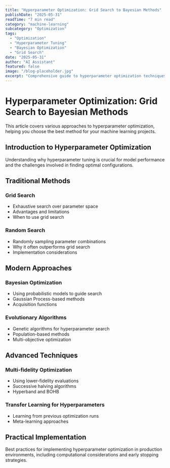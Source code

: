 ```yaml
---
title: "Hyperparameter Optimization: Grid Search to Bayesian Methods"
publishDate: "2025-05-31"
readTime: "7 min read"
category: "machine-learning"
subcategory: "Optimization"
tags:
  - "Optimization"
  - "Hyperparameter Tuning"
  - "Bayesian Optimization"
  - "Grid Search"
date: "2025-05-31"
author: "AI Assistant"
featured: false
image: "/blog-placeholder.jpg"
excerpt: "Comprehensive guide to hyperparameter optimization techniques, from traditional grid search to modern Bayesian methods."
---
```


# Hyperparameter Optimization: Grid Search to Bayesian Methods

This article covers various approaches to hyperparameter optimization, helping you choose the best method for your machine learning projects.

## Introduction to Hyperparameter Optimization

Understanding why hyperparameter tuning is crucial for model performance and the challenges involved in finding optimal configurations.

## Traditional Methods

### Grid Search

- Exhaustive search over parameter space
- Advantages and limitations
- When to use grid search

### Random Search

- Randomly sampling parameter combinations
- Why it often outperforms grid search
- Implementation considerations

## Modern Approaches

### Bayesian Optimization

- Using probabilistic models to guide search
- Gaussian Process-based methods
- Acquisition functions

### Evolutionary Algorithms

- Genetic algorithms for hyperparameter search
- Population-based methods
- Multi-objective optimization

## Advanced Techniques

### Multi-fidelity Optimization

- Using lower-fidelity evaluations
- Successive halving algorithms
- Hyperband and BOHB

### Transfer Learning for Hyperparameters

- Learning from previous optimization runs
- Meta-learning approaches

## Practical Implementation

Best practices for implementing hyperparameter optimization in production environments, including computational considerations and early stopping strategies.
